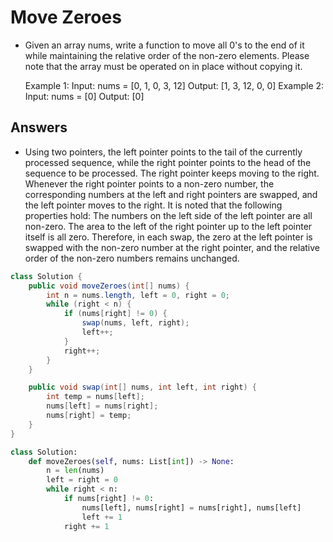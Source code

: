 # Move Zeroes

* Given an array nums, write a function to move all 0's to the end of it while maintaining the relative order of the non-zero elements. 
  Please note that the array must be operated on in place without copying it. 

  Example 1: 
  Input: nums = [0, 1, 0, 3, 12]
  Output: [1, 3, 12, 0, 0] 
  Example 2: 
  Input: nums = [0]
  Output: [0]

## Answers

* Using two pointers, the left pointer points to the tail of the currently processed sequence, while the right pointer points to the head of the sequence to be processed. 
  The right pointer keeps moving to the right. Whenever the right pointer points to a non-zero number, the corresponding numbers at the left and right pointers are swapped, and the left pointer moves to the right. 
  It is noted that the following properties hold: 
  The numbers on the left side of the left pointer are all non-zero. 
  The area to the left of the right pointer up to the left pointer itself is all zero. 
  Therefore, in each swap, the zero at the left pointer is swapped with the non-zero number at the right pointer, and the relative order of the non-zero numbers remains unchanged.

```java
class Solution {
    public void moveZeroes(int[] nums) {
        int n = nums.length, left = 0, right = 0;
        while (right < n) {
            if (nums[right] != 0) {
                swap(nums, left, right);
                left++;
            }
            right++;
        }
    }

    public void swap(int[] nums, int left, int right) {
        int temp = nums[left];
        nums[left] = nums[right];
        nums[right] = temp;
    }
}


```

```python
class Solution:
    def moveZeroes(self, nums: List[int]) -> None:
        n = len(nums)
        left = right = 0
        while right < n:
            if nums[right] != 0:
                nums[left], nums[right] = nums[right], nums[left]
                left += 1
            right += 1


```

